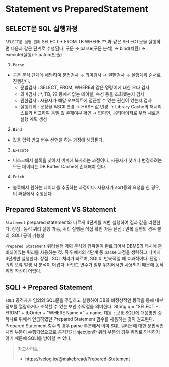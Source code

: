 # Statement vs PreparedStatement

## SELECT문 SQL 실행과정
```SELECT문 실행 원리```
SELECT * FROM TB WHERE ?? 과 같은 SELECT문을 실행하면 다음과 같은 단계로 수행된다.
구문 → parse(구문 분석) → bind(치환) → execute(실행)→ patch(인출)
1. ```Parse```
 - 구문 분석 단계에 해당하며 문법검사 → 의미검사 → 권한검사 → 실행계획 순서로 진행한다.
   - 문법검사 : SELECT, FROM, WHERE과 같은 명령어에 대한 오타 검사
   - 의미검사 : *, TB, ?? 등에서 없는 테이블, 속성 등을 조회했는지 검사
   - 권한검사 : 사용자가 해당 오브젝트에 점근할 수 있는 권한이 있는지 검사
   - 실행계획 : 문장을 ASCII 변경 → HASH 값 변경 → Library Cache의 해시리스트와 비교하여 동일 값 존재여부 확인 → 없다면, 옵티마이저로 부터 새로운 실행 계획 생성
2. ```Bind```
- 값을 입력 받고 변수 선언을 하는 과정에 해당된다.
3.  ```Execute```
 - 디스크에서 블록을 찾아서 버퍼에 복사하는 과정이다. 사용자가 찾거나 변경하려는 모든 데이터는 DB Buffer Cache에 존재해야 한다.
4. ```Fetch```
 - 블록에서 원하는 데이터를 추출하는 과정이다. 사용자가 sort등의 요청을 한 경우, 이 과정에서 수행된다.

## Prepared Statement VS Statement
```Statement```
prepared statement와 다르게 4단계를 매번 실행하여 결과 값을 리턴한다.
장점 : 동적 쿼리 실행 가능, 쿼리 실행문 직접 확인 가능
단점 : 반복 실행의 경우 불리, SQLI 공격 가능성

```Prepared Statement```
쿼리실행 계획 분석과 컴파일이 완료되어서 DBMS의 캐시에 준비되어있는 쿼리를 사용하는 것. 즉 위에서의 4단계 중 parse 과정을 생략하고 나머지 3단계만 실행한다.
장점 : SQL 처리가 빠르며, SQL이 반복적일 때 효과적이다.
단점 : 쿼리 오류 발생 시 분석이 어렵다. 바인드 변수가 일부 위치에서만 사용되기 때문에 동적 쿼리 작성이 어렵다.

## SQLI + Prepared Statement
```SQLI```
공격자가 임의의 SQL문을 주입하고 실행하여 DB의 비정상적인 동작을 통해 내부 정보를 열람하거나 조작할 수 있는 보안 취약점을 의미한다.
String q = "SELECT * FROM" + tbOrder + "WHERE Name =" + name;
대응 : 보통 SQLI에 대응방안 중 하나로 위에서 언급하였던 Prepared Statement 함수를 사용하는 것이 권고된다.
Prepared Statement 함수의 경우 parse 부분에서 이미 SQL 쿼리문에 대한 문법적인 처리 부분이 수행되었으므로 공격자가 Injection한 쿼리 부분의 경우 쿼리로 인식하지 않기 때문에 SQLI를 방어할 수 있다.

> 참고사이트 : 
> - https://velog.io/@makebread/Prepared-Statement